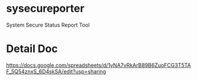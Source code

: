 # sysecureporter
System Secure Status Report Tool

# Detail Doc
https://docs.google.com/spreadsheets/d/1yNA7vRkArB89B6ZuoFCG3T5TAF_5Q54znxS_6D4skSA/edit?usp=sharing
